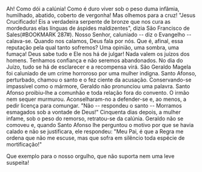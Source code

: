 
Ah! Como dói a calúnia! Como é duro viver sob o peso duma infâmia, humilhado, abatido, coberto de vergonha! Mas olhemos para a cruz! "Jesus Crucificado! Eis a verdadeira serpente de bronze que nos cura as mordeduras elas línguas de áspides maldizentes", dizia São Francisco de Sales(#BOOKMARK 287#). Nosso Senhor, caluniado -- diz o Evangelho -- calava-se. Quando nos calamos, Deus fala por nós. Que é, afinal, essa reputação pela qual tanto sofremos? Uma opinião, uma sombra, uma fumaça! Deus sabe tudo e Ele nos há de julgar! Nada valem os juízos dos homens. Tenhamos confiança e não seremos abandonados. No dia do Juízo, tudo se há de esclarecer e a recompensa virá. São Geraldo Magela foi caluniado de um crime horroroso por uma mulher indigna. Santo Afonso, perturbado, chamou o santo e o fez ciente da acusação. Conservando-se impassível como o mármore, Geraldo não pronunciou uma palavra. Santo Afonso proibiu-lhe a comunhão e toda relação fora do convento. O irmão nem sequer murmurou. Aconselharam-no a defender-se e, ao menos, a pedir licença para comungar. "Não -- respondeu o santo -- Morramos esmagados sob a vontade de Deus!" Cinquenta dias depois, a mulher infame, sob o peso do remorso, retratou-se da calúnia. Geraldo não se comoveu e, quando Santo Afonso lhe perguntou o motivo por que se havia calado e não se justificara, ele respondeu: "Meu Pai, é que a Regra me ordena que não me escuse, mas que sofra em silêncio toda espécie de mortificação!"

Que exemplo para o nosso orgulho, que não suporta nem uma leve suspeita!

